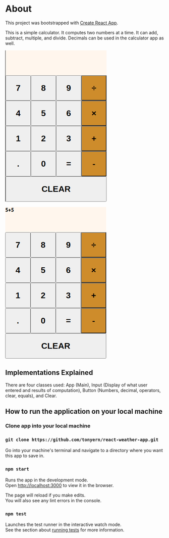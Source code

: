 # About

This project was bootstrapped with [Create React App](https://github.com/facebook/create-react-app).

This is a simple calculator. It computes two numbers at a time. It can add, subtract, multiple, and divide. Decimals can be used in the calculator app as well.

![React Calculator UI](public/react-calculator-ui.png)

![React Calculator in Use](public/react-calculator-in-use.png)

## Implementations Explained

There are four classes used: App (Main), Input (Display of what user entered and results of computation), Button (Numbers, decimal, operators, clear, equals), and Clear.

## How to run the application on your local machine

### Clone app into your local machine

### `git clone https://github.com/tonyern/react-weather-app.git`

Go into your machine's terminal and navigate to a directory where you want this app to save in.

### `npm start`

Runs the app in the development mode.\
Open [http://localhost:3000](http://localhost:3000) to view it in the browser.

The page will reload if you make edits.\
You will also see any lint errors in the console.

### `npm test`

Launches the test runner in the interactive watch mode.\
See the section about [running tests](https://facebook.github.io/create-react-app/docs/running-tests) for more information.
